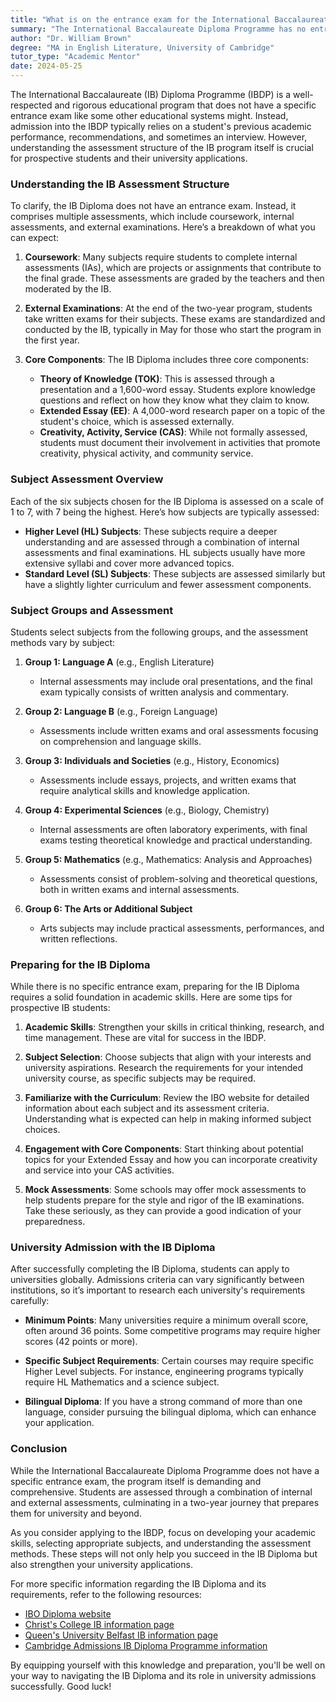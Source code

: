 ```yaml
---
title: "What is on the entrance exam for the International Baccalaureate program?"
summary: "The International Baccalaureate Diploma Programme has no entrance exam; admission is based on prior performance, recommendations, and sometimes interviews."
author: "Dr. William Brown"
degree: "MA in English Literature, University of Cambridge"
tutor_type: "Academic Mentor"
date: 2024-05-25
---
```


The International Baccalaureate (IB) Diploma Programme (IBDP) is a well-respected and rigorous educational program that does not have a specific entrance exam like some other educational systems might. Instead, admission into the IBDP typically relies on a student's previous academic performance, recommendations, and sometimes an interview. However, understanding the assessment structure of the IB program itself is crucial for prospective students and their university applications.

### Understanding the IB Assessment Structure

To clarify, the IB Diploma does not have an entrance exam. Instead, it comprises multiple assessments, which include coursework, internal assessments, and external examinations. Here’s a breakdown of what you can expect:

1. **Coursework**: Many subjects require students to complete internal assessments (IAs), which are projects or assignments that contribute to the final grade. These assessments are graded by the teachers and then moderated by the IB.

2. **External Examinations**: At the end of the two-year program, students take written exams for their subjects. These exams are standardized and conducted by the IB, typically in May for those who start the program in the first year.

3. **Core Components**: The IB Diploma includes three core components:
   * **Theory of Knowledge (TOK)**: This is assessed through a presentation and a 1,600-word essay. Students explore knowledge questions and reflect on how they know what they claim to know.
   * **Extended Essay (EE)**: A 4,000-word research paper on a topic of the student's choice, which is assessed externally.
   * **Creativity, Activity, Service (CAS)**: While not formally assessed, students must document their involvement in activities that promote creativity, physical activity, and community service.

### Subject Assessment Overview

Each of the six subjects chosen for the IB Diploma is assessed on a scale of 1 to 7, with 7 being the highest. Here’s how subjects are typically assessed:

- **Higher Level (HL) Subjects**: These subjects require a deeper understanding and are assessed through a combination of internal assessments and final examinations. HL subjects usually have more extensive syllabi and cover more advanced topics.
- **Standard Level (SL) Subjects**: These subjects are assessed similarly but have a slightly lighter curriculum and fewer assessment components.

### Subject Groups and Assessment

Students select subjects from the following groups, and the assessment methods vary by subject:

1. **Group 1: Language A** (e.g., English Literature)
   - Internal assessments may include oral presentations, and the final exam typically consists of written analysis and commentary.

2. **Group 2: Language B** (e.g., Foreign Language)
   - Assessments include written exams and oral assessments focusing on comprehension and language skills.

3. **Group 3: Individuals and Societies** (e.g., History, Economics)
   - Assessments include essays, projects, and written exams that require analytical skills and knowledge application.

4. **Group 4: Experimental Sciences** (e.g., Biology, Chemistry)
   - Internal assessments are often laboratory experiments, with final exams testing theoretical knowledge and practical understanding.

5. **Group 5: Mathematics** (e.g., Mathematics: Analysis and Approaches)
   - Assessments consist of problem-solving and theoretical questions, both in written exams and internal assessments.

6. **Group 6: The Arts or Additional Subject** 
   - Arts subjects may include practical assessments, performances, and written reflections.

### Preparing for the IB Diploma

While there is no specific entrance exam, preparing for the IB Diploma requires a solid foundation in academic skills. Here are some tips for prospective IB students:

1. **Academic Skills**: Strengthen your skills in critical thinking, research, and time management. These are vital for success in the IBDP.

2. **Subject Selection**: Choose subjects that align with your interests and university aspirations. Research the requirements for your intended university course, as specific subjects may be required.

3. **Familiarize with the Curriculum**: Review the IBO website for detailed information about each subject and its assessment criteria. Understanding what is expected can help in making informed subject choices.

4. **Engagement with Core Components**: Start thinking about potential topics for your Extended Essay and how you can incorporate creativity and service into your CAS activities.

5. **Mock Assessments**: Some schools may offer mock assessments to help students prepare for the style and rigor of the IB examinations. Take these seriously, as they can provide a good indication of your preparedness.

### University Admission with the IB Diploma

After successfully completing the IB Diploma, students can apply to universities globally. Admissions criteria can vary significantly between institutions, so it’s important to research each university's requirements carefully:

- **Minimum Points**: Many universities require a minimum overall score, often around 36 points. Some competitive programs may require higher scores (42 points or more).
  
- **Specific Subject Requirements**: Certain courses may require specific Higher Level subjects. For instance, engineering programs typically require HL Mathematics and a science subject.

- **Bilingual Diploma**: If you have a strong command of more than one language, consider pursuing the bilingual diploma, which can enhance your application.

### Conclusion

While the International Baccalaureate Diploma Programme does not have a specific entrance exam, the program itself is demanding and comprehensive. Students are assessed through a combination of internal and external assessments, culminating in a two-year journey that prepares them for university and beyond. 

As you consider applying to the IBDP, focus on developing your academic skills, selecting appropriate subjects, and understanding the assessment methods. These steps will not only help you succeed in the IB Diploma but also strengthen your university applications.

For more specific information regarding the IB Diploma and its requirements, refer to the following resources:
- [IBO Diploma website](https://www.ibo.org/programmes/diploma-programme/)
- [Christ's College IB information page](https://www.christs.cam.ac.uk/admissions/courses/international-baccalaureate-diploma-programme-ib)
- [Queen's University Belfast IB information page](https://www.qub.ac.uk/Study/Undergraduate/Applying/Entry-Requirements/International-Baccalaureate/)
- [Cambridge Admissions IB Diploma Programme information](https://www.admission.cam.ac.uk/applying/international-qualifications/international-baccalaureate-diploma-programme-ib/)

By equipping yourself with this knowledge and preparation, you'll be well on your way to navigating the IB Diploma and its role in university admissions successfully. Good luck!
    